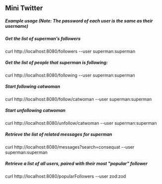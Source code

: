## Mini Twitter

##### Example usage (Note: The password of each user is the same as their username) 

##### Get the list of superman's followers

curl http://localhost:8080/followers --user superman:superman

##### Get the list of people that superman is following:

curl http://localhost:8080/following --user superman:superman

##### Start following catwoman

curl http://localhost:8080/follow/catwoman --user superman:superman

##### Start unfollowing catwoman

curl http://localhost:8080/unfollow/catwoman --user superman:superman

##### Retrieve the list of related messages for superman

curl http://localhost:8080/messages?search=consequat --user superman:superman

##### Retrieve a list of all users, paired with their most "popular" follower

curl http://localhost:8080/popularFollowers --user zod:zod
